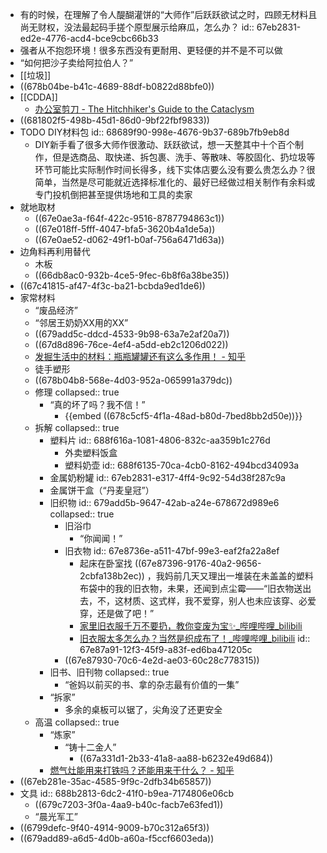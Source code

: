 - 有的时候，在理解了令人醍醐灌饼的“大师作”后跃跃欲试之时，四顾无材料且尚无财权，没法最起码手搓个原型展示给麻瓜，怎么办？
  id:: 67eb2831-ed2e-4776-acd4-bce9cbc66b33
- 强者从不抱怨环境！很多东西没有更耐用、更轻便的并不是不可以做
- “如何把沙子卖给阿拉伯人？”
- [[垃圾]]
- ((678b04be-b41c-4689-88df-b0822d88bfe0))
- [[CDDA]]
	- [办公室剪刀 - The Hitchhiker's Guide to the Cataclysm](https://cdda-guide.nornagon.net/item/scissors?lang=zh_CN)
- ((681802f5-498b-45d1-86d0-9bf22fbf9833))
- TODO DIY材料包
  id:: 68689f90-998e-4676-9b37-689b7fb9eb8d
	- DIY新手看了很多大师作很激动、跃跃欲试，想一天整其中十个百个制作，但是选商品、取快递、拆包裹、洗手、等散味、等胶固化、扔垃圾等环节可能比实际制作时间长得多，线下实体店要么没有要么贵怎么办？很简单，当然是尽可能就近选择标准化的、最好已经做过相关制作有余料或专门投机倒把甚至提供场地和工具的卖家
- 就地取材
	- ((67e0ae3a-f64f-422c-9516-8787794863c1))
	- ((67e018ff-5fff-4047-bfa5-3620b4a1de5a))
	- ((67e0ae52-d062-49f1-b0af-756a6471d63a))
- 边角料再利用替代
	- 木板
	- ((66db8ac0-932b-4ce5-9fec-6b8f6a38be35))
- ((67c41815-af47-4f3c-ba21-bcbda9ed1de6))
- 家常材料
	- “废品经济”
	- “邻居王奶奶XX用的XX”
	- ((679add5c-ddcd-4533-9b98-63a7e2af20a7))
	- ((67d8d896-76ce-4ef4-a5dd-eb2c1206d022))
	- [发掘生活中的材料：瓶瓶罐罐还有这么多作用！ - 知乎](https://zhuanlan.zhihu.com/p/699392966)
	- 徒手塑形
	- ((678b04b8-568e-4d03-952a-065991a379dc))
	- 修理
	  collapsed:: true
		- “真的坏了吗？我不信！”
			- {{embed ((678c5cf5-4f1a-48ad-b80d-7bed8bb2d50e))}}
	- 拆解
	  collapsed:: true
		- 塑料片
		  id:: 688f616a-1081-4806-832c-aa359b1c276d
			- 外卖塑料饭盒
			- 塑料奶壶
			  id:: 688f6135-70ca-4cb0-8162-494bcd34093a
		- 金属奶粉罐
		  id:: 67eb2831-e317-4ff4-9c92-54d38f287c9a
		- 金属饼干盒（“丹麦皇冠”）
		- 旧织物
		  id:: 679add5b-9647-42ab-a24e-678672d989e6
		  collapsed:: true
			- 旧浴巾
				- “你闻闻！”
			- 旧衣物
			  id:: 67e8736e-a511-47bf-99e3-eaf2fa22a8ef
				- 起床在卧室找 ((67e87396-9176-40a2-9656-2cbfa138b2ec)) ，我妈前几天又理出一堆装在未盖盖的塑料布袋中的我的旧衣物，未果，还闻到点尘霉——“旧衣物送出去，不，这材质、这式样，我不爱穿，别人也未应该穿、必爱穿，还是做了吧！”
				- [家里旧衣服千万不要扔，教你变废为宝✨_哔哩哔哩_bilibili](https://www.bilibili.com/video/BV1wA4m1w7fC/)
				- [旧衣服太多怎么办？当然是织成布了！_哔哩哔哩_bilibili](https://www.bilibili.com/video/BV1BLzrYHE7w)
				  id:: 67e87a91-12f3-45f9-a83f-ed6ba471205c
			- ((67e87930-70c6-4e2d-ae03-60c28c778315))
		- 旧书、旧刊物
		  collapsed:: true
			- “爸妈以前买的书、拿的杂志最有价值的一集”
		- “拆家”
			- 多余的桌板可以锯了，尖角没了还更安全
	- 高温
	  collapsed:: true
		- “炼家”
			- “铸十二金人”
				- ((67a331d1-2b33-41a8-aa88-b6232e49d684))
		- [燃气灶能用来打铁吗？还能用来干什么？ - 知乎](https://www.zhihu.com/question/268405247)
- ((67eb281e-35ac-4585-9f9c-2dfb34b65857))
- 文具
  id:: 688b2813-6dc2-41f0-b9ea-7174806e06cb
	- ((679c7203-3f0a-4aa9-b40c-facb7e63fed1))
	- “晨光军工”
- ((6799defc-9f40-4914-9009-b70c312a65f3))
- ((679add89-a6d5-4d0b-a60a-f5ccf6603eda))